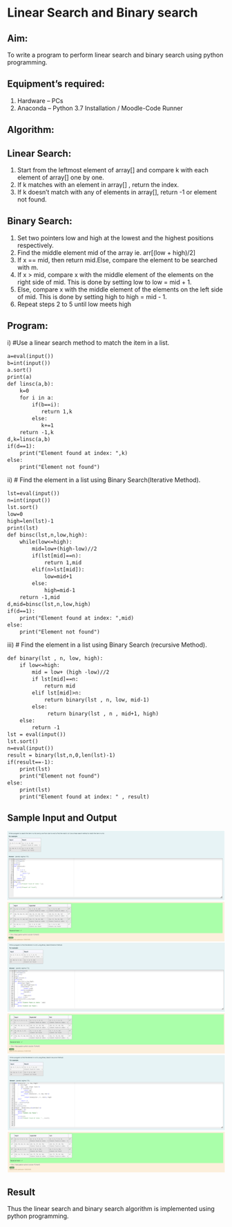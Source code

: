 # Linear Search and Binary search
## Aim:
To write a program to perform linear search and binary search using python programming.
## Equipment’s required:
1.	Hardware – PCs
2.	Anaconda – Python 3.7 Installation / Moodle-Code Runner
## Algorithm:
## Linear Search:
1.	Start from the leftmost element of array[] and compare k with each element of array[] one by one.
2.	If k matches with an element in array[] , return the index.
3.	If k doesn’t match with any of elements in array[], return -1 or element not found.
## Binary Search:
1.	Set two pointers low and high at the lowest and the highest positions respectively.
2.	Find the middle element mid of the array ie. arr[(low + high)/2]
3.	If x == mid, then return mid.Else, compare the element to be searched with m.
4.	If x > mid, compare x with the middle element of the elements on the right side of mid. This is done by setting low to low = mid + 1.
5.	Else, compare x with the middle element of the elements on the left side of mid. This is done by setting high to high = mid - 1.
6.	Repeat steps 2 to 5 until low meets high
## Program:
i)	#Use a linear search method to match the item in a list.
```
a=eval(input())
b=int(input())
a.sort()
print(a)
def linsc(a,b):
    k=0
    for i in a:
        if(b==i):
           return 1,k
        else:
           k+=1
    return -1,k
d,k=linsc(a,b)
if(d==1):
    print("Element found at index: ",k)
else:
    print("Element not found")
```
ii)	# Find the element in a list using Binary Search(Iterative Method).
```
lst=eval(input())
n=int(input())
lst.sort()
low=0
high=len(lst)-1
print(lst)
def binsc(lst,n,low,high):
    while(low<=high):
        mid=low+(high-low)//2
        if(lst[mid]==n):
            return 1,mid
        elif(n>lst[mid]):
            low=mid+1
        else:
            high=mid-1
    return -1,mid
d,mid=binsc(lst,n,low,high)
if(d==1):
    print("Element found at index: ",mid)
else:
    print("Element not found")
```
iii)	# Find the element in a list using Binary Search (recursive Method).
```
def binary(lst , n, low, high):
    if low<=high:
        mid = low+ (high -low)//2
        if lst[mid]==n:
            return mid
        elif lst[mid]>n:
            return binary(lst , n, low, mid-1)
        else:
             return binary(lst , n , mid+1, high)
    else:
        return -1
lst = eval(input())
lst.sort()
n=eval(input())
result = binary(lst,n,0,len(lst)-1)
if(result==-1):
    print(lst)
    print("Element not found")
else:
    print(lst)
    print("Element found at index: " , result)
```
## Sample Input and Output
![alt text](<Screenshot11 2024-04-15 174939.png>)
![alt text](<Screenshot22 2024-04-15 175004.png>)
![alt text](<Screenshot33 2024-04-15 175022.png>)

## Result
Thus the linear search and binary search algorithm is implemented using python programming.
